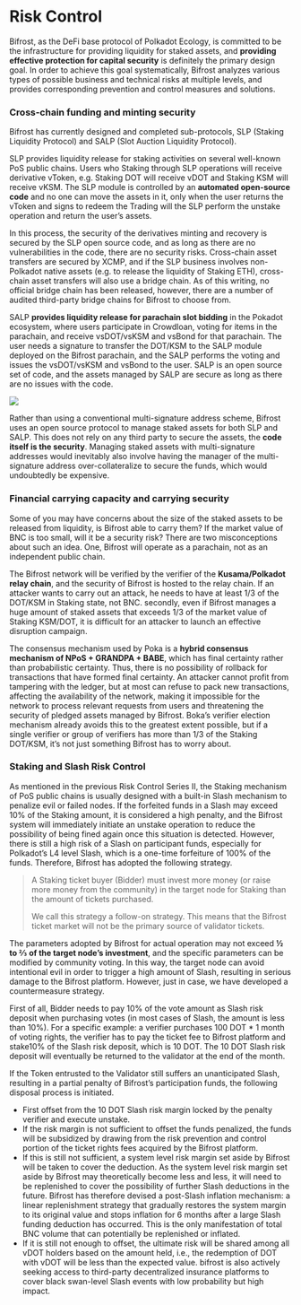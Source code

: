 # Risk Control



Bifrost, as the DeFi base protocol of Polkadot Ecology, is committed to be the infrastructure for providing liquidity for staked assets, and **providing effective protection for capital security** is definitely the primary design goal. In order to achieve this goal systematically, Bifrost analyzes various types of possible business and technical risks at multiple levels, and provides corresponding prevention and control measures and solutions.

### Cross-chain funding and minting security

Bifrost has currently designed and completed sub-protocols, SLP (Staking Liquidity Protocol) and SALP (Slot Auction Liquidity Protocol).

SLP provides liquidity release for staking activities on several well-known PoS public chains. Users who Staking through SLP operations will receive derivative vToken, e.g. Staking DOT will receive vDOT and Staking KSM will receive vKSM. The SLP module is controlled by an **automated open-source code** and no one can move the assets in it, only when the user returns the vToken and signs to redeem the Trading will the SLP perform the unstake operation and return the user’s assets.

In this process, the security of the derivatives minting and recovery is secured by the SLP open source code, and as long as there are no vulnerabilities in the code, there are no security risks. Cross-chain asset transfers are secured by XCMP, and if the SLP business involves non-Polkadot native assets (e.g. to release the liquidity of Staking ETH), cross-chain asset transfers will also use a bridge chain. As of this writing, no official bridge chain has been released, however, there are a number of audited third-party bridge chains for Bifrost to choose from.

SALP **provides liquidity release for parachain slot bidding** in the Pokadot ecosystem, where users participate in Crowdloan, voting for items in the parachain, and receive vsDOT/vsKSM and vsBond for that parachain. The user needs a signature to transfer the DOT/KSM to the SALP module deployed on the Bifrost parachain, and the SALP performs the voting and issues the vsDOT/vsKSM and vsBond to the user. SALP is an open source set of code, and the assets managed by SALP are secure as long as there are no issues with the code.

![](https://files.gitbook.com/v0/b/gitbook-x-prod.appspot.com/o/spaces%2F-MVzXa22j6fsQEjpS4Ht-887967055%2Fuploads%2Fgit-blob-4a5b25dd2e2194fb95233350370286b15b01a948%2Frisk-control.png?alt=media)

Rather than using a conventional multi-signature address scheme, Bifrost uses an open source protocol to manage staked assets for both SLP and SALP. This does not rely on any third party to secure the assets, the **code itself is the security**. Managing staked assets with multi-signature addresses would inevitably also involve having the manager of the multi-signature address over-collateralize to secure the funds, which would undoubtedly be expensive.

### Financial carrying capacity and carrying security

Some of you may have concerns about the size of the staked assets to be released from liquidity, is Bifrost able to carry them? If the market value of BNC is too small, will it be a security risk? There are two misconceptions about such an idea. One, Bifrost will operate as a parachain, not as an independent public chain.

The Bifrost network will be verified by the verifier of the **Kusama/Polkadot relay chain**, and the security of Bifrost is hosted to the relay chain. If an attacker wants to carry out an attack, he needs to have at least 1/3 of the DOT/KSM in Staking state, not BNC. secondly, even if Bifrost manages a huge amount of staked assets that exceeds 1/3 of the market value of Staking KSM/DOT, it is difficult for an attacker to launch an effective disruption campaign.

The consensus mechanism used by Poka is a **hybrid consensus mechanism of NPoS + GRANDPA + BABE**, which has final certainty rather than probabilistic certainty. Thus, there is no possibility of rollback for transactions that have formed final certainty. An attacker cannot profit from tampering with the ledger, but at most can refuse to pack new transactions, affecting the availability of the network, making it impossible for the network to process relevant requests from users and threatening the security of pledged assets managed by Bifrost. Boka’s verifier election mechanism already avoids this to the greatest extent possible, but if a single verifier or group of verifiers has more than 1/3 of the Staking DOT/KSM, it’s not just something Bifrost has to worry about.

### Staking and Slash Risk Control

As mentioned in the previous Risk Control Series II, the Staking mechanism of PoS public chains is usually designed with a built-in Slash mechanism to penalize evil or failed nodes. If the forfeited funds in a Slash may exceed 10% of the Staking amount, it is considered a high penalty, and the Bifrost system will immediately initiate an unstake operation to reduce the possibility of being fined again once this situation is detected. However, there is still a high risk of a Slash on participant funds, especially for Polkadot’s L4 level Slash, which is a one-time forfeiture of 100% of the funds. Therefore, Bifrost has adopted the following strategy.

> A Staking ticket buyer (Bidder) must invest more money (or raise more money from the community) in the target node for Staking than the amount of tickets purchased.
>
> We call this strategy a follow-on strategy. This means that the Bifrost ticket market will not be the primary source of validator tickets.

The parameters adopted by Bifrost for actual operation may not exceed **½ to ⅔** **of the target node’s investment**, and the specific parameters can be modified by community voting. In this way, the target node can avoid intentional evil in order to trigger a high amount of Slash, resulting in serious damage to the Bifrost platform. However, just in case, we have developed a countermeasure strategy.

First of all, Bidder needs to pay 10% of the vote amount as Slash risk deposit when purchasing votes (in most cases of Slash, the amount is less than 10%). For a specific example: a verifier purchases 100 DOT \* 1 month of voting rights, the verifier has to pay the ticket fee to Bifrost platform and stake10% of the Slash risk deposit, which is 10 DOT. The 10 DOT Slash risk deposit will eventually be returned to the validator at the end of the month.

If the Token entrusted to the Validator still suffers an unanticipated Slash, resulting in a partial penalty of Bifrost’s participation funds, the following disposal process is initiated.

* First offset from the 10 DOT Slash risk margin locked by the penalty verifier and execute unstake.
* If the risk margin is not sufficient to offset the funds penalized, the funds will be subsidized by drawing from the risk prevention and control portion of the ticket rights fees acquired by the Bifrost platform.
* If this is still not sufficient, a system level risk margin set aside by Bifrost will be taken to cover the deduction. As the system level risk margin set aside by Bifrost may theoretically become less and less, it will need to be replenished to cover the possibility of further Slash deductions in the future. Bifrost has therefore devised a post-Slash inflation mechanism: a linear replenishment strategy that gradually restores the system margin to its original value and stops inflation for 6 months after a large Slash funding deduction has occurred. This is the only manifestation of total BNC volume that can potentially be replenished or inflated.
* If it is still not enough to offset, the ultimate risk will be shared among all vDOT holders based on the amount held, i.e., the redemption of DOT with vDOT will be less than the expected value. bifrost is also actively seeking access to third-party decentralized insurance platforms to cover black swan-level Slash events with low probability but high impact.
